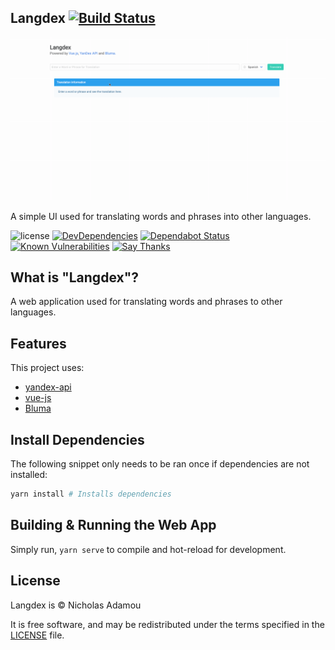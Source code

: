 ## Langdex [![Build Status](https://travis-ci.org/nicholasadamou/Langdex.svg?branch=master)](https://travis-ci.org/nicholasadamou/Langdex)

![preview](previews/preview.gif)

A simple UI used for translating words and phrases into other languages.

![license](https://img.shields.io/apm/l/vim-mode.svg)
[![DevDependencies](https://img.shields.io/david/dev/nicholasadamou/Langdex.svg?style=flat-square)](https://david-dm.org/nicholasadamou/Langdex#info=devDependencies)
[![Dependabot Status](https://api.dependabot.com/badges/status?host=github&repo=nicholasadamou/Langdex)](https://dependabot.com)
[![Known Vulnerabilities](https://snyk.io/test/github/nicholasadamou/Langdex/badge.svg?targetFile=package.json)](https://snyk.io/test/github/nicholasadamou/Langdex?targetFile=package.json)
[![Say Thanks](https://img.shields.io/badge/say-thanks-ff69b4.svg)](https://saythanks.io/to/NicholasAdamou)

## What is "Langdex"?

A web application used for translating words and phrases to other languages.

## Features

This project uses:

* [yandex-api](https://www.omdbapi.com/)
* [vue-js](https://vuejs.org/)
* [Bluma](https://bulma.io/)

## Install Dependencies

The following snippet only needs to be ran once if dependencies are not installed:

```bash
yarn install # Installs dependencies
```

## Building & Running the Web App

Simply run, `yarn serve` to compile and hot-reload for development.

## License

Langdex is © Nicholas Adamou

It is free software, and may be redistributed under the terms specified in the [LICENSE] file.

[LICENSE]: LICENSE
